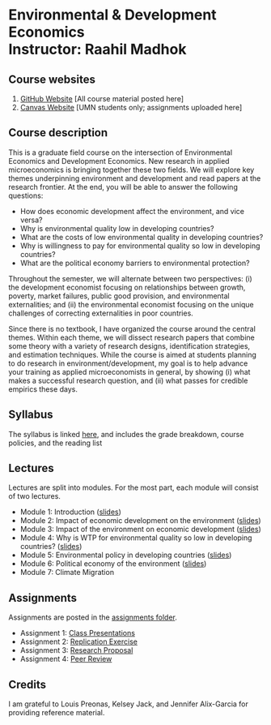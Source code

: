 # Environmental & Development Economics <br/> Instructor: Raahil Madhok <br>

## Course websites
1. [GitHub Website](https://github.com/rmadhok/enviro-dev-grad) [All course material posted here]
2. [Canvas Website](https://canvas.umn.edu/courses/459511) [UMN students only; assignments uploaded here]

## Course description

This is a graduate field course on the intersection of Environmental Economics and Development Economics. New research in applied microeconomics is bringing together these two fields. We will explore key themes underpinning environment and development and read papers at the research frontier. At the end, you will be able to answer the following questions:

* How does economic development affect the environment, and vice versa?
* Why is environmental quality low in developing countries?
* What are the costs of low environmental quality in developing countries?
* Why is willingness to pay for environmental quality so low in developing countries?
* What are the political economy barriers to environmental protection?

Throughout the semester, we will alternate between two perspectives: (i) the development economist focusing on relationships between growth, poverty, market failures, public good provision, and environmental externalities; and (ii) the environmental economist focusing on the unique challenges of correcting externalities in poor countries.

Since there is no textbook, I have organized the course around the central themes. Within each theme, we will dissect research papers that combine some theory with a variety of research designs, identification strategies, and estimation techniques. While the course is aimed at students planning to do research in environment/development, my goal is to help advance your training as applied microeconomists in general, by showing (i) what makes a successful research question, and (ii) what passes for credible empirics these days.

## Syllabus

The syllabus is linked [here](syllabus.pdf), and includes the grade breakdown, course policies, and the reading list

## Lectures
Lectures are split into modules. For the most part, each module will consist of two lectures.

- Module 1: Introduction ([slides](lectures/module1/module1.pdf))
- Module 2: Impact of economic development on the environment ([slides](lectures/module2/module2.pdf))
- Module 3: Impact of the environment on economic development ([slides](lectures/module3/module3.pdf))
- Module 4: Why is WTP for environmental quality so low in developing countries? ([slides](lectures/module4/module4.pdf))
- Module 5: Environmental policy in developing countries ([slides](lectures/module5/module5.pdf))
- Module 6: Political economy of the environment ([slides](lectures/module6/module6.pdf))
- Module 7: Climate Migration

## Assignments

Assignments are posted in the [assignments folder](assignments/).
- Assignment 1: [Class Presentations](assignments/paper_presentations/presentation_tips.pdf)
- Assignment 2: [Replication Exercise](assignments/replication_exercise/replication_exercise.pdf)
- Assignment 3: [Research Proposal](assignments/research_proposal/research_proposal.pdf)
- Assignment 4: [Peer Review](assignments/research_proposal/peer_review.pdf)


## Credits
I am grateful to Louis Preonas, Kelsey Jack, and Jennifer Alix-Garcia for providing reference material.


